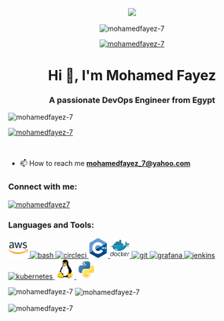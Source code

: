 <div id="header" align="center">
  <img src="https://media.giphy.com/media/26BGIqWh2R1fi6JDa/giphy.gif" width="500"/>
</div>
<p align="center"> <img src="https://komarev.com/ghpvc/?username=mohamedfayez-7&label=Profile%20views&color=b40e0e&style=flat-square" alt="mohamedfayez-7" /> </p>
<p align="center"> <a href="https://github.com/ryo-ma/github-profile-trophy"><img src="https://github-profile-trophy.vercel.app/?username=mohamedfayez-7" alt="mohamedfayez-7" /></a> </p>
<h1 align="center">Hi 👋, I'm Mohamed Fayez</h1>
<h3 align="center">A passionate DevOps Engineer from Egypt</h3>

<p align="left"> <img src="https://komarev.com/ghpvc/?username=mohamedfayez-7&label=Profile%20views&color=0e75b6&style=flat" alt="mohamedfayez-7" /> </p>

<p align="left"> <a href="https://github.com/ryo-ma/github-profile-trophy"><img src="https://github-profile-trophy.vercel.app/?username=mohamedfayez-7" alt="mohamedfayez-7" /></a> </p>

<p align="left"> <a href="https://twitter.com/" target="blank"><img src="https://img.shields.io/twitter/follow/?logo=twitter&style=for-the-badge" alt="" /></a> </p>

- 📫 How to reach me **mohamedfayez_7@yahoo.com**

<h3 align="left">Connect with me:</h3>
<p align="left">
<a href="https://linkedin.com/in/mohamedfayez7" target="blank"><img align="center" src="https://raw.githubusercontent.com/rahuldkjain/github-profile-readme-generator/master/src/images/icons/Social/linked-in-alt.svg" alt="mohamedfayez7" height="30" width="40" /></a>
</p>

<h3 align="left">Languages and Tools:</h3>
<p align="left"> <a href="https://aws.amazon.com" target="_blank" rel="noreferrer"> <img src="https://raw.githubusercontent.com/devicons/devicon/master/icons/amazonwebservices/amazonwebservices-original-wordmark.svg" alt="aws" width="40" height="40"/> </a> <a href="https://www.gnu.org/software/bash/" target="_blank" rel="noreferrer"> <img src="https://www.vectorlogo.zone/logos/gnu_bash/gnu_bash-icon.svg" alt="bash" width="40" height="40"/> </a> <a href="https://circleci.com" target="_blank" rel="noreferrer"> <img src="https://www.vectorlogo.zone/logos/circleci/circleci-icon.svg" alt="circleci" width="40" height="40"/> </a> <a href="https://www.w3schools.com/cpp/" target="_blank" rel="noreferrer"> <img src="https://raw.githubusercontent.com/devicons/devicon/master/icons/cplusplus/cplusplus-original.svg" alt="cplusplus" width="40" height="40"/> </a> <a href="https://www.docker.com/" target="_blank" rel="noreferrer"> <img src="https://raw.githubusercontent.com/devicons/devicon/master/icons/docker/docker-original-wordmark.svg" alt="docker" width="40" height="40"/> </a> <a href="https://git-scm.com/" target="_blank" rel="noreferrer"> <img src="https://www.vectorlogo.zone/logos/git-scm/git-scm-icon.svg" alt="git" width="40" height="40"/> </a> <a href="https://grafana.com" target="_blank" rel="noreferrer"> <img src="https://www.vectorlogo.zone/logos/grafana/grafana-icon.svg" alt="grafana" width="40" height="40"/> </a> <a href="https://www.jenkins.io" target="_blank" rel="noreferrer"> <img src="https://www.vectorlogo.zone/logos/jenkins/jenkins-icon.svg" alt="jenkins" width="40" height="40"/> </a> <a href="https://kubernetes.io" target="_blank" rel="noreferrer"> <img src="https://www.vectorlogo.zone/logos/kubernetes/kubernetes-icon.svg" alt="kubernetes" width="40" height="40"/> </a> <a href="https://www.linux.org/" target="_blank" rel="noreferrer"> <img src="https://raw.githubusercontent.com/devicons/devicon/master/icons/linux/linux-original.svg" alt="linux" width="40" height="40"/> </a> <a href="https://www.python.org" target="_blank" rel="noreferrer"> <img src="https://raw.githubusercontent.com/devicons/devicon/master/icons/python/python-original.svg" alt="python" width="40" height="40"/> </a> </p>

<p><img align="left" src="https://github-readme-stats.vercel.app/api/top-langs?username=mohamedfayez-7&show_icons=true&locale=en&layout=compact" alt="mohamedfayez-7" /></p>

<p>&nbsp;<img align="center" src="https://github-readme-stats.vercel.app/api?username=mohamedfayez-7&show_icons=true&locale=en" alt="mohamedfayez-7" /></p>

<p><img align="center" src="https://github-readme-streak-stats.herokuapp.com/?user=mohamedfayez-7&" alt="mohamedfayez-7" /></p>



